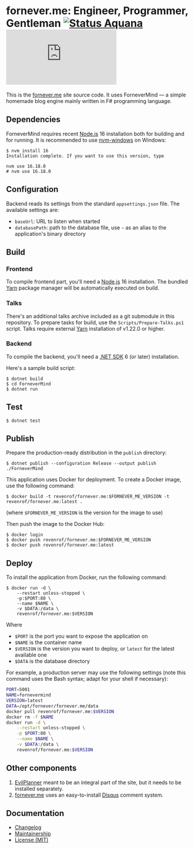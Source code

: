 fornever.me: Engineer, Programmer, Gentleman [![Status Aquana][status-aquana]][andivionian-status-classifier] [![Docker Image][badge.docker]][docker-hub]
============================================

This is the [fornever.me][] site source code. It uses ForneverMind — a simple
homemade blog engine mainly written in F# programming language.

Dependencies
------------

ForneverMind requires recent [Node.js][node-js] 16 installation both for building and for running. It is recommended to use [nvm-windows][] on Windows:

```console
$ nvm install 16
Installation complete. If you want to use this version, type

nvm use 16.18.0
# nvm use 16.18.0
```

Configuration
-------------

Backend reads its settings from the standard `appsettings.json` file. The
available settings are:

- `baseUrl`: URL to listen when started
- `databasePath`: path to the database file, use `~` as an alias to the application's binary directory

Build
-----

### Frontend

To compile frontend part, you'll need a [Node.js][node-js] 16 installation. The bundled [Yarn][yarn] package manager will be automatically executed on build.

### Talks

There's an additional talks archive included as a git submodule in this
repository. To prepare tasks for build, use the `Scripts/Prepare-Talks.ps1`
script. Talks require external [Yarn][yarn] installation of v1.22.0 or higher.

### Backend

To compile the backend, you'll need a [.NET SDK][dotnet] 6 (or later) installation.

Here's a sample build script:

```console
$ dotnet build
$ cd ForneverMind
$ dotnet run
```

Test
----

```console
$ dotnet test
```

Publish
-------

Prepare the production-ready distribution in the `publish` directory:

```console
$ dotnet publish --configuration Release --output publish ./ForneverMind
```

This application uses Docker for deployment. To create a Docker image, use the
following command:

```console
$ docker build -t revenrof/fornever.me:$FORNEVER_ME_VERSION -t revenrof/fornever.me:latest .
```

(where `$FORNEVER_ME_VERSION` is the version for the image to use)

Then push the image to the Docker Hub:

```console
$ docker login
$ docker push revenrof/fornever.me:$FORNEVER_ME_VERSION
$ docker push revenrof/fornever.me:latest
```

Deploy
------

To install the application from Docker, run the following command:

```console
$ docker run -d \
    --restart unless-stopped \
    -p:$PORT:80 \
    --name $NAME \
    -v $DATA:/data \
    revenrof/fornever.me:$VERSION
```

Where
- `$PORT` is the port you want to expose the application on
- `$NAME` is the container name
- `$VERSION` is the version you want to deploy, or `latest` for the latest
  available one
- `$DATA` is the database directory

For example, a production server may use the following settings (note this
command uses the Bash syntax; adapt for your shell if necessary):

```bash
PORT=5001
NAME=fornevermind
VERSION=latest
DATA=/opt/fornever/fornever.me/data
docker pull revenrof/fornever.me:$VERSION
docker rm -f $NAME
docker run -d \
    --restart unless-stopped \
    -p $PORT:80 \
    --name $NAME \
    -v $DATA:/data \
    revenrof/fornever.me:$VERSION
```

Other components
----------------

1. [EvilPlanner][evil-planner] meant to be an integral part of the site, but it needs to be installed separately.
2. [fornever.me][] uses an easy-to-install [Disqus][disqus] comment system.

Documentation
-------------

- [Changelog][changelog]
- [Maintainership][maintainership]
- [License (MIT)][license]

[andivionian-status-classifier]: https://github.com/ForNeVeR/andivionian-status-classifier#status-aquana-
[badge.docker]: https://img.shields.io/docker/v/revenrof/fornever.me?label=docker&sort=semver
[changelog]: CHANGELOG.md
[disqus]: https://disqus.com/
[docker-hub]: https://hub.docker.com/r/revenrof/fornever.me
[dotnet]: https://dotnet.microsoft.com/
[evil-planner]: https://github.com/ForNeVeR/EvilPlanner
[fornever.me]: https://fornever.me/
[license]: LICENSE.md
[maintainership]: ./MAINTAINERSHIP.md
[node-js]: https://nodejs.org/
[nvm-windows]: https://github.com/coreybutler/nvm-windows
[status-aquana]: https://img.shields.io/badge/status-aquana-yellowgreen.svg
[yarn]: https://yarnpkg.com/
